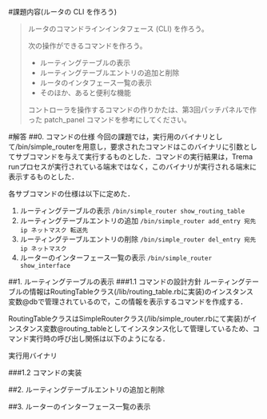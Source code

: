 #課題内容(ルータの CLI を作ろう)
>
>ルータのコマンドラインインタフェース (CLI) を作ろう。
>
>次の操作ができるコマンドを作ろう。
>
>* ルーティングテーブルの表示
>* ルーティングテーブルエントリの追加と削除
>* ルータのインタフェース一覧の表示
>* そのほか、あると便利な機能
>
>コントローラを操作するコマンドの作りかたは、第3回パッチパネルで作った patch_panel コマンドを参考にしてください。

#解答
##0. コマンドの仕様
今回の課題では，実行用のバイナリとして/bin/simple_routerを用意し，要求されたコマンドはこのバイナリに引数としてサブコマンドを与えて実行するものとした．コマンドの実行結果は，Trema runプロセスが実行されている端末ではなく，このバイナリが実行される端末に表示するものとした．

各サブコマンドの仕様は以下に定めた．
1. ルーティングテーブルの表示
  `/bin/simple_router show_routing_table`
1. ルーティングテーブルエントリの追加
  `/bin/simple_router add_entry 宛先ip ネットマスク 転送先`
1. ルーティングテーブルエントリの削除
  `/bin/simple_router del_entry 宛先ip ネットマスク`
1. ルーターのインターフェース一覧の表示
  `/bin/simple_router show_interface`

##1. ルーティングテーブルの表示
###1.1 コマンドの設計方針
ルーティングテーブルの情報はRoutingTableクラス(/lib/routing_table.rbに実装)のインスタンス変数@dbで管理されているので，この情報を表示するコマンドを作成する．

RoutingTableクラスはSimpleRouterクラス(/lib/simple_router.rbにて実装)がインスタンス変数@routing_tableとしてインスタンス化して管理しているため、コマンド実行時の呼び出し関係は以下のようになる．

実行用バイナリ




###1.2 コマンドの実装

##2. ルーティングテーブルエントリの追加と削除

##3. ルーターのインターフェース一覧の表示
